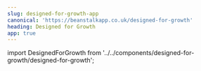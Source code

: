 ```yaml
---
slug: designed-for-growth-app
canonical: 'https://beanstalkapp.co.uk/designed-for-growth'
heading: Designed for Growth
app: true
---
```

import DesignedForGrowth from '../../components/designed-for-growth/designed-for-growth';

<DesignedForGrowth/>
